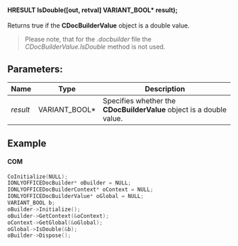 #### HRESULT IsDouble(\[out, retval] VARIANT\_BOOL\* result);

Returns true if the **CDocBuilderValue** object is a double value.

> Please note, that for the *.docbuilder* file the *CDocBuilderValue.IsDouble* method is not used.

## Parameters:

| Name     | Type            | Description                                                          |
| -------- | --------------- | -------------------------------------------------------------------- |
| *result* | VARIANT\_BOOL\* | Specifies whether the **CDocBuilderValue** object is a double value. |

## Example

#### COM

```c++
CoInitialize(NULL);
IONLYOFFICEDocBuilder* oBuilder = NULL;
IONLYOFFICEDocBuilderContext* oContext = NULL;
IONLYOFFICEDocBuilderValue* oGlobal = NULL;
VARIANT_BOOL b;
oBuilder->Initialize();
oBuilder->GetContext(&oContext);
oContext->GetGlobal(&oGlobal);
oGlobal->IsDouble(&b);
oBuilder->Dispose();
```
